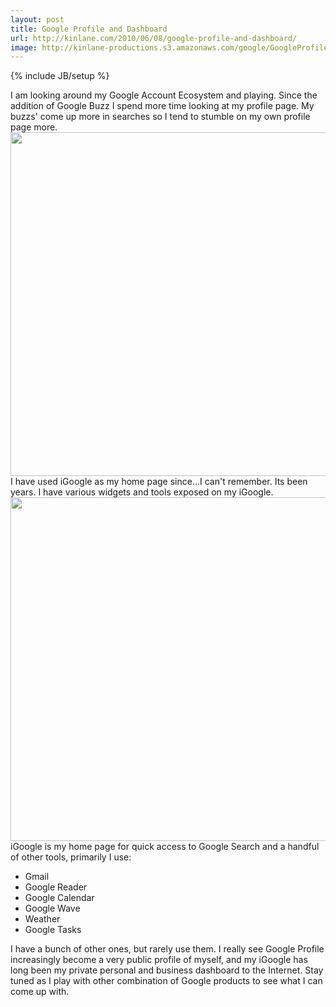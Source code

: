 ```yaml
---
layout: post
title: Google Profile and Dashboard
url: http://kinlane.com/2010/06/08/google-profile-and-dashboard/
image: http://kinlane-productions.s3.amazonaws.com/google/GoogleProfile.PNG
---
```

{% include JB/setup %}
<p>
     I am looking around my Google Account Ecosystem and playing. Since the addition of Google Buzz I spend more time looking at my profile page. My buzzs' come up more in searches so I tend to stumble on my own profile page more. <img class="c1" title="Google Profile" src="http://kinlane-productions.s3.amazonaws.com/google/GoogleProfile.PNG" alt="" width="550" align="center" /> I have used iGoogle as my home page since...I can't remember. Its been years. I have various widgets and tools exposed on my iGoogle. <img class="c1" title="Google Profile" src="http://kinlane-productions.s3.amazonaws.com/google/iGoogle.PNG" alt="" width="550" align="center" /> iGoogle is my home page for quick access to Google Search and a handful of other tools, primarily I use:
</p>
<ul class="mainlist">
     <li>Gmail
     </li>
     <li>Google Reader
     </li>
     <li>Google Calendar
     </li>
     <li>Google Wave
     </li>
     <li>Weather
     </li>
     <li>Google Tasks
     </li>
</ul>
<p>
     I have a bunch of other ones, but rarely use them. I really see Google Profile increasingly become a very public profile of myself, and my iGoogle has long been my private personal and business dashboard to the Internet. Stay tuned as I play with other combination of Google products to see what I can come up with.
</p>